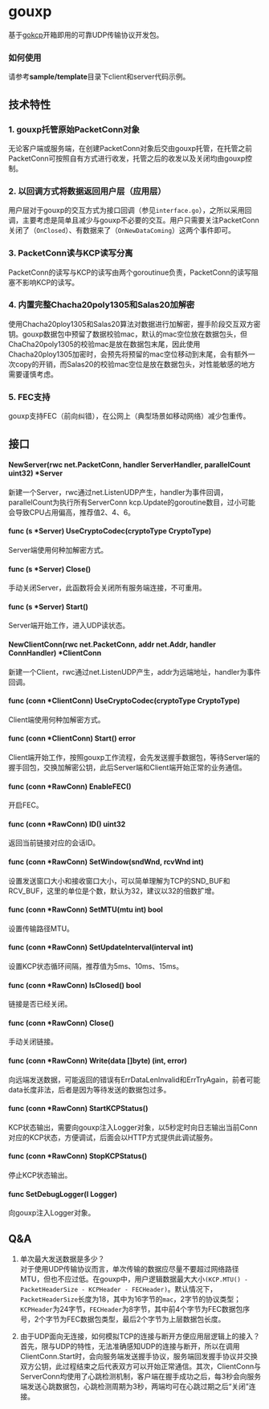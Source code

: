 # gouxp
基于[gokcp](https://github.com/shaoyuan1943/gokcp)开箱即用的可靠UDP传输协议开发包。

### 如何使用
请参考**sample/template**目录下client和server代码示例。  

## 技术特性
### 1. gouxp托管原始PacketConn对象
无论客户端或服务端，在创建PacketConn对象后交由gouxp托管，在托管之前PacketConn可按照自有方式进行收发，托管之后的收发以及关闭均由gouxp控制。

### 2. 以回调方式将数据返回用户层（应用层）
用户层对于gouxp的交互方式为接口回调（参见`interface.go`），之所以采用回调，主要考虑是简单且减少与gouxp不必要的交互。用户只需要关注PacketConn关闭了（`OnClosed`）、有数据来了（`OnNewDataComing`）这两个事件即可。

### 3. PacketConn读与KCP读写分离
PacketConn的读写与KCP的读写由两个goroutinue负责，PacketConn的读写阻塞不影响KCP的读写。

### 4. 内置完整Chacha20poly1305和Salas20加解密
使用Chacha20ploy1305和Salas20算法对数据进行加解密，握手阶段交互双方密钥。gouxp数据包中预留了数据校验mac，默认的mac空位放在数据包头，但ChaCha20poly1305的校验mac是放在数据包末尾，因此使用Chacha20ploy1305加密时，会预先将预留的mac空位移动到末尾，会有额外一次copy的开销，而Salas20的校验mac空位是放在数据包头，对性能敏感的地方需要谨慎考虑。  

### 5. FEC支持
gouxp支持FEC（前向纠错），在公网上（典型场景如移动网络）减少包重传。

## 接口
#### NewServer(rwc net.PacketConn, handler ServerHandler, parallelCount uint32) *Server
新建一个Server，rwc通过net.ListenUDP产生，handler为事件回调，parallelCount为执行所有ServerConn kcp.Update的goroutine数目，过小可能会导致CPU占用偏高，推荐值2、4、6。  

#### func (s *Server) UseCryptoCodec(cryptoType CryptoType)
Server端使用何种加解密方式。  

#### func (s *Server) Close()
手动关闭Server，此函数将会关闭所有服务端连接，不可重用。  

#### func (s *Server) Start()
Server端开始工作，进入UDP读状态。  

#### NewClientConn(rwc net.PacketConn, addr net.Addr, handler ConnHandler) *ClientConn
新建一个Client，rwc通过net.ListenUDP产生，addr为远端地址，handler为事件回调。  

#### func (conn *ClientConn) UseCryptoCodec(cryptoType CryptoType)
Client端使用何种加解密方式。  

#### func (conn *ClientConn) Start() error 
Client端开始工作，按照gouxp工作流程，会先发送握手数据包，等待Server端的握手回包，交换加解密公钥，此后Server端和Client端开始正常的业务通信。  

#### func (conn *RawConn) EnableFEC()
开启FEC。  

#### func (conn *RawConn) ID() uint32
返回当前链接对应的会话ID。  

#### func (conn *RawConn) SetWindow(sndWnd, rcvWnd int)
设置发送窗口大小和接收窗口大小，可以简单理解为TCP的SND_BUF和RCV_BUF，这里的单位是个数，默认为32，建议以32的倍数扩增。  

#### func (conn *RawConn) SetMTU(mtu int) bool
设置传输路径MTU。   

#### func (conn *RawConn) SetUpdateInterval(interval int) 
设置KCP状态循环间隔，推荐值为5ms、10ms、15ms。  

#### func (conn *RawConn) IsClosed() bool
链接是否已经关闭。  

#### func (conn *RawConn) Close()
手动关闭链接。  

#### func (conn *RawConn) Write(data []byte) (int, error)
向远端发送数据，可能返回的错误有ErrDataLenInvalid和ErrTryAgain，前者可能data长度非法，后者是因为等待发送的数据包过多。    

#### func (conn *RawConn) StartKCPStatus()
KCP状态输出，需要向gouxp注入Logger对象，以5秒定时向日志输出当前Conn对应的KCP状态，方便调试，后面会以HTTP方式提供此调试服务。  

#### func (conn *RawConn) StopKCPStatus()
停止KCP状态输出。  

#### func SetDebugLogger(l Logger)
向gouxp注入Logger对象。  


## Q&A
1. 单次最大发送数据是多少？  
对于使用UDP传输协议而言，单次传输的数据应尽量不要超过网络路径MTU，但也不应过低。在gouxp中，用户逻辑数据最大大小`(KCP.MTU() - PacketHeaderSize - KCPHeader - FECHeader)`。默认情况下，`PacketHeaderSize`长度为18，其中为16字节的`mac`，2字节的协议类型；`KCPHeader`为24字节，`FECHeader`为8字节，其中前4个字节为FEC数据包序号，2个字节为FEC数据包类型，最后2个字节为上层数据包长度。

2. 由于UDP面向无连接，如何模拟TCP的连接与断开方便应用层逻辑上的接入？  
首先，限与UDP的特性，无法准确感知UDP的连接与断开，所以在调用ClientConn.Start时，会向服务端发送握手协议，服务端回发握手协议并交换双方公钥，此过程结束之后代表双方可以开始正常通信。其次，ClientConn与ServerConn均使用了心跳检测机制，客户端在握手成功之后，每3秒会向服务端发送心跳数据包，心跳检测周期为3秒，两端均可在心跳过期之后“关闭”连接。

